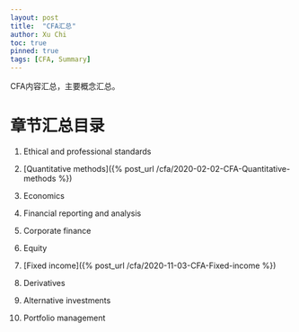 ```yaml
---
layout: post
title:  "CFA汇总"
author: Xu Chi
toc: true
pinned: true
tags: [CFA, Summary]
---
```


CFA内容汇总，主要概念汇总。

# 章节汇总目录

1. Ethical and professional standards

2. [Quantitative methods]({% post_url /cfa/2020-02-02-CFA-Quantitative-methods %})

3. Economics

4. Financial reporting and analysis

5. Corporate finance

6. Equity

7. [Fixed income]({% post_url /cfa/2020-11-03-CFA-Fixed-income %})

8. Derivatives

9. Alternative investments

10. Portfolio management